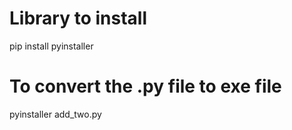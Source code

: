# Library to install 
pip install pyinstaller

# To convert the .py file to exe file
pyinstaller add_two.py
